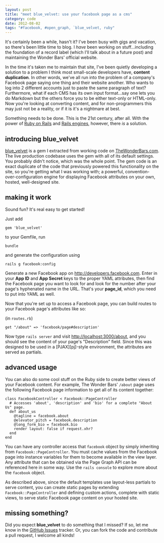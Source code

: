 ```yaml
---
layout: post
title: "meet blue_velvet: use your facebook page as a cms"
category: code
date: 2012-08-02
tags: "#facebook, #open_graph, `blue_velvet, ruby"
---
```


It's certainly been a while, hasn't it? I've been busy with gigs and
vacation, so there's been little time to blog. I *have* been working on
stuff...including the foundation of a record label (which I'll talk about
in a future post) and maintaining the Wonder Bars' official website.

In the time it's taken me to maintain that site, I've been quietly
developing a solution to a problem I think most small-scale developers
have, **content duplication**. In other words, we've all run into the
problem of a company's Facebook page saying one thing and their website
another. Who wants to log into 2 different accounts just to paste the
same paragraph of text? Furthermore, what if each CMS has its own input
format...say one lets you do Markdown but the others force you to be
either text-only or HTML-only. Now you're looking at converting content,
and for non-programmers this may just not be a reality, or if it is it's
a nightmare at best.

Something needs to be done. This is the 21st century, after all. With the 
power of [Ruby on Rails][ror] and [Rails engines][ren], however, there
*is* a solution.

## introducing blue_velvet

[blue_velvet][bvg] is a gem I extracted from working code on 
[TheWonderBars.com][twb]. The live production codebase uses
the gem with all of its default settings. You probably didn't 
notice, which was the whole point. The gem code is an exact 
duplicate of the code that previously powered this functionality 
on the site, so you're getting what I was working with; a powerful,
convention-over-configuration engine for displaying Facebook attributes
on your own, hosted, well-designed site.

## making it work

Sound fun? It's real easy to get started!

Just add 

    gem 'blue_velvet'

to your Gemfile, run 

    bundle
    
and generate the configuration using

    rails g facebook:config 

Generate a new Facebook app on <http://developers.facebook.com>. Enter
in your **App ID** and **App Secret** keys to the proper YAML
attributes, then find the Facebook page you want to look for and look
for the number after your page's hyphenated name in the URL. That's your
**page_id**, which you need to put into YAML as well.

Now that you're set up to access a Facebook page, you can build routes
to your Facebook page's attributes like so:

(in `routes.rb`)

    get "/about" => 'facebook/page#description'

Now type `rails server` and visit <http://localhost:3000/about>, and you
should see the content of your page's "Description" field. Since this
was designed to be used in a [PJAX][pj]-style environment, the
attributes are served as partials. 

## advanced usage

You can also do some cool stuff on the Ruby side to create better views
of your Facebook content. For example, The Wonder Bars' `/about` page
uses the following Facebook page information to get all of its content
together:

    class FacebookController < Facebook::PageController
      # Accesses 'about', 'description' and 'bio' for a complete "About Us" page.
      def about_us
        @tagline = facebook.about
        @elevator_pitch = facebook.description
        @long_form_bio = facebook.bio
        render layout: false if request.xhr?
      end
    end

You can have any controller access that `facebook` object by simply
inheriting from `Facebook::PageController`. You must cache values from
the Facebook page into instance variables for them to become available
in the view layer. Any attribute that can be obtained via the Page Graph API 
can be referenced here in some way. Use the `rails console` to explore
more about the `facebook` object.

As described above, since the default templates use layout-less
partials to serve content, you can create static pages by extending
`Facebook::PageController` and defining custom actions, complete with
static views, to serve static Facebook page content on your hosted site.

## missing something?

Did you expect **blue_velvet** to do something that I missed? If so, let
me know in the [GitHub Issues][bvi] tracker. Or, you can fork the code
and contribute a pull request, I welcome all kinds!

[twb]: http://thewonderbars.com
[ror]: http://rubyonrails.org
[ren]: http://edgeguides.rubyonrails.org/engines.html
[bvg]: http://github.com/tubbo/blue_velvet
[bvi]: https://github.com/tubbo/blue_velvet/issues

